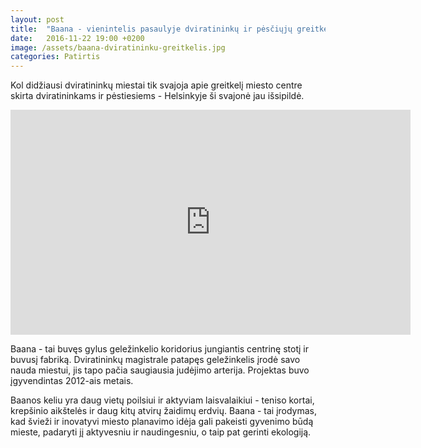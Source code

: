 ```yaml
---
layout: post
title:  "Baana - vienintelis pasaulyje dviratininkų ir pėsčiųjų greitkelis"
date:   2016-11-22 19:00 +0200
image: /assets/baana-dviratininku-greitkelis.jpg
categories: Patirtis
---
```

<p>
Kol didžiausi dviratininkų miestai tik svajoja apie greitkelį miesto centre skirta dviratininkams ir pėstiesiems - Helsinkyje ši svajonė jau išsipildė.
</p>

<!-- ![Baana - vienintelis pasaulyje dviratininkų ir pėsčiųjų greitkelis]( {{ site.url }}/assets/baana-dviratininku-greitkelis.jpg)
<div class="lighter smaller" style="margin:12px 0;">Nuotrauka:
Hannu Makarainen
</div> -->

<div class="video-container">
    <iframe src="https://player.vimeo.com/video/92816135" width="640" height="360" frameborder="0" webkitallowfullscreen mozallowfullscreen allowfullscreen></iframe>
</div>


<p>Baana - tai buvęs gylus geležinkelio koridorius jungiantis centrinę stotį ir buvusį fabriką. Dviratininkų magistrale patapęs geležinkelis įrodė savo nauda miestui, jis tapo pačia saugiausia judėjimo arterija. Projektas buvo įgyvendintas 2012-ais metais. </p>

<p>Baanos keliu yra daug vietų poilsiui ir aktyviam laisvalaikiui - teniso kortai, krepšinio aikštelės ir daug kitų atvirų žaidimų erdvių. Baana - tai įrodymas, kad švieži ir inovatyvi miesto planavimo idėja gali pakeisti gyvenimo būdą mieste, padaryti jį aktyvesniu ir naudingesniu, o taip pat gerinti ekologiją.</p>
